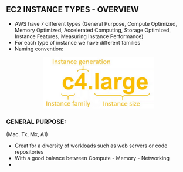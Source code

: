 ## EC2 INSTANCE TYPES - OVERVIEW

- AWS have 7 different types (General Purpose, Compute Optimized, Memory Optimized, Accelerated Computing, Storage Optimized, Instance Features, Measuring Instance Performance)
- For each type of instance we have different families
- Naming convention:

<p align="center">
  <img src="/Journey/10202/ec2.PNG" width="300" height="140"></p>

### GENERAL PURPOSE:
(Mac. Tx, Mx, A1)
- Great for a diversity of workloads such as web servers or code repositories
- With a good balance between Compute - Memory - Networking
- 
